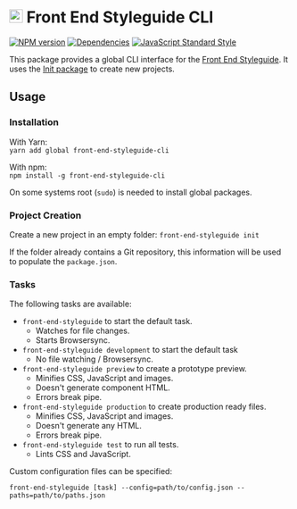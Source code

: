 # <img alt="" src="https://cdn.rawgit.com/front-end-styleguide/brand/master/mark/mark.svg" width="24"> Front End Styleguide CLI

[![NPM version][npm-image]][npm-url]
[![Dependencies][dependencies-image]][npm-url]
[![JavaScript Standard Style][standard-image]][standard-url]

This package provides a global CLI interface for the [Front End Styleguide](https://github.com/front-end-styleguide/styleguide). It uses the [Init package](https://github.com/front-end-styleguide/styleguide-init) to create new projects.


## Usage

### Installation

With Yarn:  
`yarn add global front-end-styleguide-cli`

With npm:  
`npm install -g front-end-styleguide-cli`

On some systems root (`sudo`) is needed to install global packages.


### Project Creation

Create a new project in an empty folder:
`front-end-styleguide init`

If the folder already contains a Git repository, this information will be used to populate the `package.json`.


### Tasks

The following tasks are available:
* `front-end-styleguide` to start the default task.
  * Watches for file changes.
  * Starts Browsersync.
* `front-end-styleguide development` to start the default task
  * No file watching / Browsersync.
* `front-end-styleguide preview` to create a prototype preview.
  * Minifies CSS, JavaScript and images.
  * Doesn't generate component HTML.
  * Errors break pipe.
* `front-end-styleguide production` to create production ready files.
  * Minifies CSS, JavaScript and images.
  * Doesn't generate any HTML.
  * Errors break pipe.
* `front-end-styleguide test` to run all tests.
  * Lints CSS and JavaScript.

Custom configuration files can be specified:

`front-end-styleguide [task] --config=path/to/config.json --paths=path/to/paths.json`


[npm-image]: https://img.shields.io/npm/v/front-end-styleguide-cli.svg?style=flat-square
[npm-url]: https://www.npmjs.com/package/front-end-styleguide-cli

[dependencies-image]: https://img.shields.io/david/front-end-styleguide/styleguide-cli.svg?style=flat-square

[standard-image]: https://img.shields.io/badge/code_style-standard-brightgreen.svg?style=flat-square
[standard-url]: https://standardjs.com
